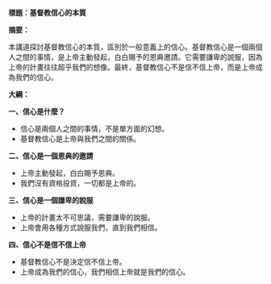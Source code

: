 **標題：基督教信心的本質**

**摘要：**

本講道探討基督教信心的本質，區別於一般意義上的信心。基督教信心是一個兩個人之間的事情，是上帝主動發起，白白賜予的恩典邀請。它需要謙卑的說服，因為上帝的計畫往往超乎我們的想像。最終，基督教信心不是信不信上帝，而是上帝成為我們的信心。

**大綱：**

**一、信心是什麼？**

* 信心是兩個人之間的事情，不是單方面的幻想。
* 基督教信心是上帝與我們之間的關係。

**二、信心是一個恩典的邀請**

* 上帝主動發起，白白賜予恩典。
* 我們沒有資格投資，一切都是上帝的。

**三、信心是一個謙卑的說服**

* 上帝的計畫太不可思議，需要謙卑的說服。
* 上帝會用各種方式說服我們，直到我們相信。

**四、信心不是信不信上帝**

* 基督教信心不是決定信不信上帝。
* 上帝成為我們的信心，我們相信上帝就是我們的信心。